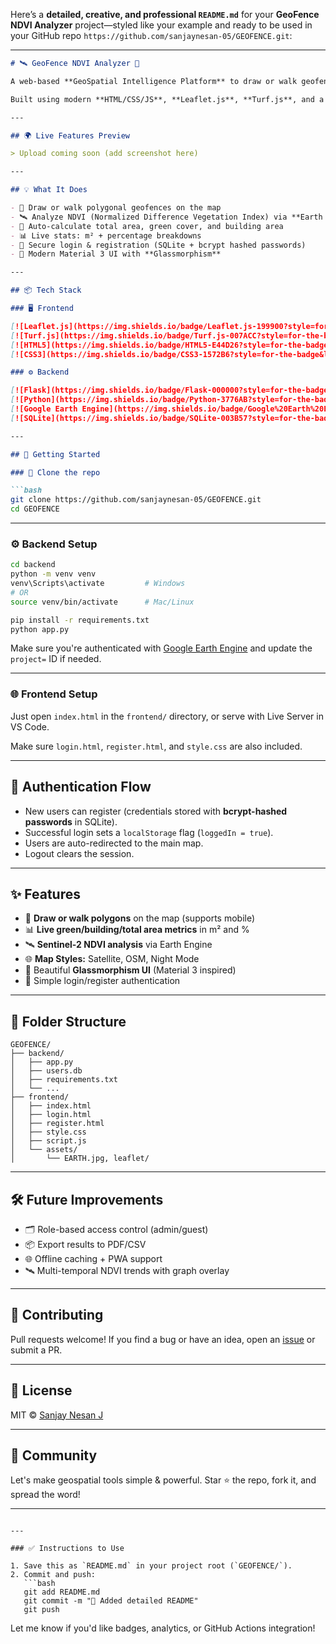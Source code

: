 Here’s a **detailed, creative, and professional `README.md`** for your **GeoFence NDVI Analyzer** project—styled like your example and ready to be used in your GitHub repo `https://github.com/sanjaynesan-05/GEOFENCE.git`:

---

````markdown
# 🛰️ GeoFence NDVI Analyzer 🌿

A web-based **GeoSpatial Intelligence Platform** to draw or walk geofences and analyze **NDVI vegetation** and **building coverage** using **Sentinel-2 satellite data** from **Google Earth Engine**.

Built using modern **HTML/CSS/JS**, **Leaflet.js**, **Turf.js**, and a **Flask + Earth Engine backend**, this tool is tailor-made for smart land-use, agriculture, and urban analysis.

---

## 🌍 Live Features Preview

> Upload coming soon (add screenshot here)

---

## 💡 What It Does

- 📍 Draw or walk polygonal geofences on the map  
- 🛰️ Analyze NDVI (Normalized Difference Vegetation Index) via **Earth Engine**
- 🌱 Auto-calculate total area, green cover, and building area
- 📊 Live stats: m² + percentage breakdowns
- 🧾 Secure login & registration (SQLite + bcrypt hashed passwords)
- 🎨 Modern Material 3 UI with **Glassmorphism**

---

## 📦 Tech Stack

### 🖥️ Frontend

[![Leaflet.js](https://img.shields.io/badge/Leaflet.js-199900?style=for-the-badge&logo=leaflet&logoColor=white)](https://leafletjs.com)  
[![Turf.js](https://img.shields.io/badge/Turf.js-007ACC?style=for-the-badge&logo=javascript&logoColor=white)](https://turfjs.org)  
[![HTML5](https://img.shields.io/badge/HTML5-E44D26?style=for-the-badge&logo=html5&logoColor=white)](https://developer.mozilla.org/en-US/docs/Web/HTML)  
[![CSS3](https://img.shields.io/badge/CSS3-1572B6?style=for-the-badge&logo=css3&logoColor=white)](https://developer.mozilla.org/en-US/docs/Web/CSS)

### ⚙️ Backend

[![Flask](https://img.shields.io/badge/Flask-000000?style=for-the-badge&logo=flask&logoColor=white)](https://flask.palletsprojects.com/)  
[![Python](https://img.shields.io/badge/Python-3776AB?style=for-the-badge&logo=python&logoColor=white)](https://www.python.org/)  
[![Google Earth Engine](https://img.shields.io/badge/Google%20Earth%20Engine-34A853?style=for-the-badge&logo=google&logoColor=white)](https://earthengine.google.com/)  
[![SQLite](https://img.shields.io/badge/SQLite-003B57?style=for-the-badge&logo=sqlite&logoColor=white)](https://www.sqlite.org/index.html)

---

## 🚀 Getting Started

### 📁 Clone the repo

```bash
git clone https://github.com/sanjaynesan-05/GEOFENCE.git
cd GEOFENCE
````

---

### ⚙️ Backend Setup

```bash
cd backend
python -m venv venv
venv\Scripts\activate         # Windows
# OR
source venv/bin/activate      # Mac/Linux

pip install -r requirements.txt
python app.py
```

Make sure you're authenticated with [Google Earth Engine](https://developers.google.com/earth-engine/guides/python_install) and update the `project=` ID if needed.

---

### 🌐 Frontend Setup

Just open `index.html` in the `frontend/` directory, or serve with Live Server in VS Code.

Make sure `login.html`, `register.html`, and `style.css` are also included.

---

## 🔐 Authentication Flow

* New users can register (credentials stored with **bcrypt-hashed passwords** in SQLite).
* Successful login sets a `localStorage` flag (`loggedIn = true`).
* Users are auto-redirected to the main map.
* Logout clears the session.

---

## ✨ Features

* 📍 **Draw or walk polygons** on the map (supports mobile)
* 📊 **Live green/building/total area metrics** in m² and %
* 🛰️ **Sentinel-2 NDVI analysis** via Earth Engine
* 🌐 **Map Styles:** Satellite, OSM, Night Mode
* 🧊 Beautiful **Glassmorphism UI** (Material 3 inspired)
* 🔐 Simple login/register authentication

---

## 📂 Folder Structure

```
GEOFENCE/
├── backend/
│   ├── app.py
│   ├── users.db
│   ├── requirements.txt
│   └── ...
├── frontend/
│   ├── index.html
│   ├── login.html
│   ├── register.html
│   ├── style.css
│   ├── script.js
│   └── assets/
│       └── EARTH.jpg, leaflet/
```

---

## 🛠️ Future Improvements

* 🗂️ Role-based access control (admin/guest)
* 📦 Export results to PDF/CSV
* 🌐 Offline caching + PWA support
* 🛰️ Multi-temporal NDVI trends with graph overlay

---

## 🤝 Contributing

Pull requests welcome! If you find a bug or have an idea, open an [issue](https://github.com/sanjaynesan-05/GEOFENCE/issues) or submit a PR.

---

## 📄 License

MIT © [Sanjay Nesan J](https://github.com/sanjaynesan-05)

---

## 💬 Community

Let's make geospatial tools simple & powerful. Star ⭐ the repo, fork it, and spread the word!

---

````

---

### ✅ Instructions to Use

1. Save this as `README.md` in your project root (`GEOFENCE/`).
2. Commit and push:
   ```bash
   git add README.md
   git commit -m "📝 Added detailed README"
   git push
````

Let me know if you'd like badges, analytics, or GitHub Actions integration!

